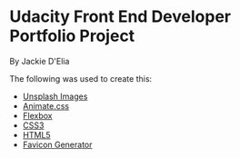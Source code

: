 # Udacity Front End Developer Portfolio Project

By Jackie D'Elia

The following was used to create this:

-   [Unsplash Images](https://unsplash.com)
-   [Animate.css](https://github.com/daneden/animate.css/)
-   [Flexbox](https://developer.mozilla.org/en-US/docs/Glossary/Flexbox)
-   [CSS3](https://developer.mozilla.org/en-US/docs/Web/CSS/CSS3)
-   [HTML5](https://developer.mozilla.org/en-US/docs/Glossary/HTML5)
-   [Favicon Generator](https://realfavicongenerator.net/)
